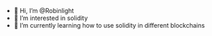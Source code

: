 - 👋 Hi, I’m @Robinlight
- 👀 I’m interested in solidity 
- 🌱 I’m currently learning how to use solidity in different blockchains


<!---
Robinlight/Robinlight is a ✨ special ✨ repository because its `README.md` (this file) appears on your GitHub profile.
You can click the Preview link to take a look at your changes.
--->

